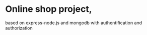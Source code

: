 # Online shop project, 
based on express-node.js and mongodb
with authentification and authorization
